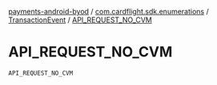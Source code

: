[payments-android-byod](../../index.md) / [com.cardflight.sdk.enumerations](../index.md) / [TransactionEvent](index.md) / [API_REQUEST_NO_CVM](./-a-p-i_-r-e-q-u-e-s-t_-n-o_-c-v-m.md)

# API_REQUEST_NO_CVM

`API_REQUEST_NO_CVM`